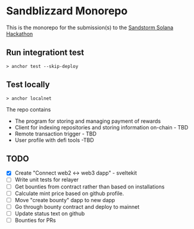 # Sandblizzard Monorepo

This is the monorepo for the submission(s) to the [Sandstorm Solana Hackathon](https://www.sandstormhackathon.com/)

## Run integrationt test

```
> anchor test --skip-deploy
```

## Test locally

```
> anchor localnet
```

The repo contains

- The program for storing and managing payment of rewards
- Client for indexing repositories and storing information on-chain - TBD
- Remote transaction trigger - TBD
- User profile with defi tools -TBD

## TODO

- [x] Create "Connect web2 <-> web3 dapp" - sveltekit
- [ ] Write unit tests for relayer
- [ ] Get bounties from contract rather than based on installations
- [ ] Calculate mint price based on github profile.
- [ ] Move "create bounty" dapp to new dapp
- [ ] Go through bounty contract and deploy to mainnet
- [ ] Update status text on github
- [ ] Bounties for PRs
